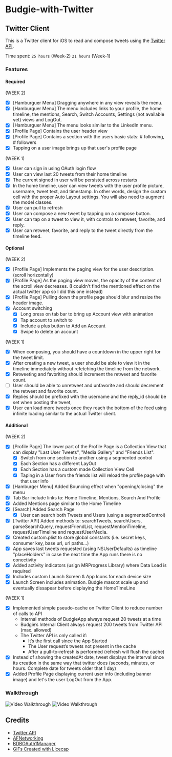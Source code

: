 # Budgie-with-Twitter
## Twitter Client
This is a Twitter client for iOS to read and compose tweets using the [Twitter API](https://apps.twitter.com/).

Time spent: `25 hours` (Week-2) `21 hours` (Week-1) 

### Features

#### Required
(WEEK 2)
- [X] [Hamburguer Menu] Dragging anywhere in any view reveals the menu.
- [X] [Hamburguer Menu] The menu includes links to your profile, the home timeline, the mentions, Search, Switch Accounts, Settings (not available yet) views and LogOut.
- [X] [Hamburguer Menu] The menu looks similar to the LinkedIn menu.
- [X] [Profile Page] Contains the user header view
- [X] [Profile Page] Contains a section with the users basic stats: # following, # followers
- [X] Tapping on a user image brings up that user's profile page

(WEEK 1)
- [X] User can sign in using OAuth login flow
- [X] User can view last 20 tweets from their home timeline
- [X] The current signed in user will be persisted across restarts
- [X] In the home timeline, user can view tweets with the user profile picture, username, tweet text, and timestamp.  In other words, design the custom cell with the proper Auto Layout settings.  You will also need to augment the model classes.
- [X] User can pull to refresh
- [X] User can compose a new tweet by tapping on a compose button.
- [X] User can tap on a tweet to view it, with controls to retweet, favorite, and reply.
- [X] User can retweet, favorite, and reply to the tweet directly from the timeline feed.

#### Optional
(WEEK 2)
- [X] [Profile Page] Implements the paging view for the user description. (scroll horizontally)
- [X] [Profile Page] As the paging view moves, the opacity of the content of the scroll view decreases. (I couldn't find the  mentioned effect on the actual twitter app so I did this one instead)
- [X] [Profile Page] Pulling down the profile page should blur and resize the header image.
- [X] Account switching
	- [X] Long press on tab bar to bring up Account view with animation
	- [X] Tap account to switch to
	- [X] Include a plus button to Add an Account
	- [X] Swipe to delete an account 

(WEEK 1)
- [X] When composing, you should have a countdown in the upper right for the tweet limit.
- [X] After creating a new tweet, a user should be able to view it in the timeline immediately without refetching the timeline from the network.
- [X] Retweeting and favoriting should increment the retweet and favorite count.
- [ ] User should be able to unretweet and unfavorite and should decrement the retweet and favorite count.
- [X] Replies should be prefixed with the username and the reply_id should be set when posting the tweet,
- [X] User can load more tweets once they reach the bottom of the feed using infinite loading similar to the actual Twitter client.

#### Additional
(WEEK 2)
- [X] [Profile Page] The lower part of the Profile Page is a Collection View that can display "Last User Tweets", "Media Gallery" and "Friends List".
	- [X] Switch from one section to another using a segmented control
	- [X] Each Section has a different LayOut
	- [X] Each Section has a custom made Collection View Cell
	- [X] Taping in a User from the friends list will reload the profile page with that user info
- [X] [Hamburger Menu] Added Bouncing effect when "opening/closing" the menu
- [X] Tab Bar include links to: Home Timeline, Mentions, Search And Profile
- [X] Added Mentions page similar to the Home Timeline
- [X] [Search] Added Search Page
	- [X] User can search both Tweets and Users (using a segmentedControl)
- [X] [Twitter API] Added methods to: searchTweets, searchUsers, parseSearchQuery, requestFriendList, requestMentionTimeline, requestUserTimeline and requestUserMedia.
- [X] Created custom.plist to store global constants (i.e. secret keys, consumer key, base url, url paths…)
- [X] App saves last tweets requested (using NSUserDefaults) as timeline "placeHolders" in case the next time the App runs there is no conectivity
- [X] Added activity indicators  (usign MRProgress Library) where Data Load is required
- [X] Includes custom Launch Screen & App Icons for each device size
- [X] Launch Screen includes animation. Budgie mascot scale up and eventually dissapear before displaying the HomeTimeLine

(WEEK 1)
- [X] Implemented simple pseudo-cache on Twitter Client to reduce number of calls to API
	- Internal methods of BudgieApp always request 20 tweets at a time
	- Budgie’s Internal Client always request 200 tweets from Twitter API (max. allowed)
	- The Twitter API is only called if:
		- It’s the first call since the App Started
		- The User request’s tweets not present in the cache
		- After a pull-to-refresh is performed (refresh will flush the cache)
- [X] Instead of showing the createdAt date, tweet displays the interval since its creation in the same way that twitter does (seconds, minutes, or hours. Complete date for tweets older that 1 day)
- [X] Added Profile Page displaying current user info (including banner image) and let's the user LogOut from the App.

### Walkthrough

![Video Walkthrough]()
![Video Walkthrough]()

Credits
---------
* [Twitter API](https://apps.twitter.com/)
* [AFNetworking](https://github.com/AFNetworking/AFNetworking)
* [BDBOAuth1Manager](https://github.com/bdbergeron/BDBOAuth1Manager)
* [GIFs Created with Licecap](http://www.cockos.com/licecap/)
